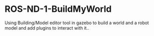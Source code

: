 # ROS-ND-1-BuildMyWorld
Using Building/Model editor tool in gazebo to build a world and a robot model and add plugins to interact with it..
